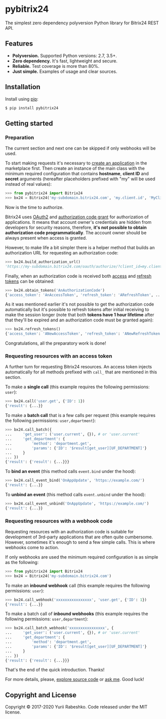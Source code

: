 # pybitrix24
The simplest zero dependency polyversion Python library for Bitrix24 REST API.

## Features
- **Polyversion.** Supported Python versions: 2.7, 3.5+.
- **Zero dependency.** It's fast, lightweight and secure.
- **Reliable.** Test coverage is more than 80%.
- **Just simple.** Examples of usage and clear sources.

## Installation
Install using [pip](https://pip.pypa.io/en/stable/):

```bash
$ pip install pybitrix24
```

## Getting started

### Preparation

The current section and next one can be skipped if only webhooks will be used.

To start making requests it's necessary to [create an application](https://training.bitrix24.com/rest_help/bitrix24_apps/index.php) in the marketplace first. Then create an instance of the main class with the minimum required configuration that contains **hostname**, **client ID** and **secret** arguments (hereafter placeholders prefixed with "my" will be used instead of real values):

```python
>>> from pybitrix24 import Bitrix24
>>> bx24 = Bitrix24('my-subdomain.bitrix24.com', 'my.client.id', 'MyClientSecret')
```

Now is the time to authorize.

Bitrix24 uses [OAuth2](https://training.bitrix24.com/rest_help/oauth/authentication.php) and [authorization code grant](https://tools.ietf.org/html/rfc6749#section-1.3.1) for authorization of applications. It means that account owner's credentials are hidden from developers for security reasons, therefore, **it's not possible to obtain authorization code programmatically**. The account owner should be always present when access is granted.

However, to make life a bit simpler there is a helper method that builds an authorization URL for requesting an authorization code:

```python
>>> bx24.build_authorization_url()
'https://my-subdomain.bitrix24.com/oauth/authorize/?client_id=my.client.id&response_type=code'
```

Finally, when an authorization code is received both [access](https://tools.ietf.org/html/rfc6749#section-1.4) and [refresh tokens](https://tools.ietf.org/html/rfc6749#section-1.5) can be obtained: 

```python
>>> bx24.obtain_tokens('AnAuthorizationCode')
{'access_token': 'AnAccessToken', 'refresh_token': 'ARefreshToken', ...}
```

As it was mentioned earlier it's not possible to get the authorization code automatically but it's possible to refresh tokens after initial receiving to make the session longer (note that both **tokens have 1 hour lifetime** after that they'll be expired and an authorization code must be granted again):

```python
>>> bx24.refresh_tokens()
{'access_token': 'ANewAccessToken', 'refresh_token': 'ANewRefreshToken', ...}
```

Congratulations, all the preparatory work is done!

### Requesting resources with an access token

A further turn for requesting Bitrix24 resources. An access token injects automatically for all methods prefixed with `call_` that are mentioned in this section.

To make a **single call** (this example requires the following permissions: `user`):

```python
>>> bx24.call('user.get', {'ID': 1})
{'result': {...}}
```

To make a **batch call** that is a few calls per request (this example requires the following permissions: `user,department`):

```python
>>> bx24.call_batch({
...     'get_user': ('user.current', {}), # or 'user.current'
...     'get_department': {
...         'method': 'department.get',
...         'params': {'ID': '$result[get_user][UF_DEPARTMENT]'}
...     }
... })
{'result': {'result': {...}}}
```

To **bind an event** (this method calls `event.bind` under the hood):

```python
>>> bx24.call_event_bind('OnAppUpdate', 'https://example.com/')
{'result': {...}}
```

To **unbind an event** (this method calls `event.unbind` under the hood):

```python
>>> bx24.call_event_unbind('OnAppUpdate', 'https://example.com/')
{'result': {...}}
```

### Requesting resources with a webhook code

Requesting resources with an authorization code is suitable for development of 3rd-party applications that are often quite cumbersome. However, sometimes it's enough to send a few simple calls. This is where webhooks come to action. 

If only webhooks are used the minimum required configuration is as simple as the following:

```python
>>> from pybitrix24 import Bitrix24
>>> bx24 = Bitrix24('my-subdomain.bitrix24.com')
```

To make an **inbound webhook** call (this example requires the following permissions: `user`):

```python
>>> bx24.call_webhook('xxxxxxxxxxxxxxxx', 'user.get', {'ID': 1})
{'result': {...}}
```

To make a batch call of **inbound webhooks** (this example requires the following permissions: `user,department`):

```python
>>> bx24.call_batch_webhook('xxxxxxxxxxxxxxxx', {
...     'get_user': ('user.current', {}), # or 'user.current'
...     'get_department': {
...         'method': 'department.get',
...         'params': {'ID': '$result[get_user][UF_DEPARTMENT]'}
...     }
... })
{'result': {'result': {...}}}
```

That's the end of the quick introduction. Thanks!

For more details, please, [explore source code](pybitrix24/bitrix24.py) or [ask me](https://github.com/yarbshk/pybitrix24/issues/new). Good luck!

## Copyright and License
Copyright © 2017-2020 Yurii Rabeshko. Code released under the MIT license.
